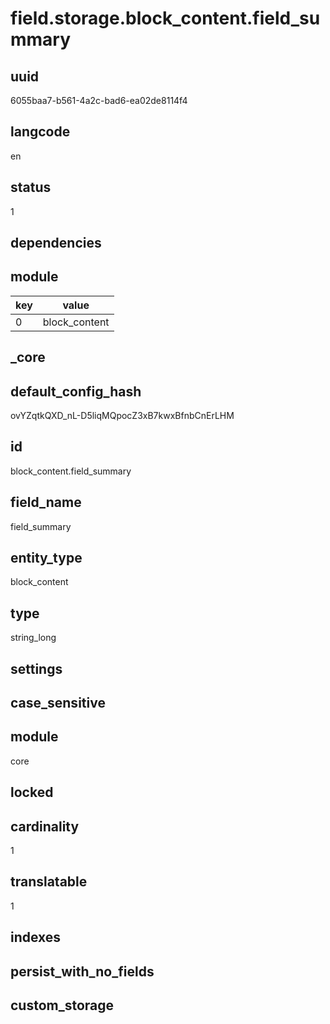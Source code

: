 # field.storage.block_content.field_summary

## uuid
6055baa7-b561-4a2c-bad6-ea02de8114f4

## langcode
en

## status
1

## dependencies

## module
|key|value|
|-|-|
|0|block_content|


## _core

## default_config_hash
ovYZqtkQXD_nL-D5liqMQpocZ3xB7kwxBfnbCnErLHM

## id
block_content.field_summary

## field_name
field_summary

## entity_type
block_content

## type
string_long

## settings

## case_sensitive


## module
core

## locked


## cardinality
1

## translatable
1

## indexes


## persist_with_no_fields


## custom_storage

